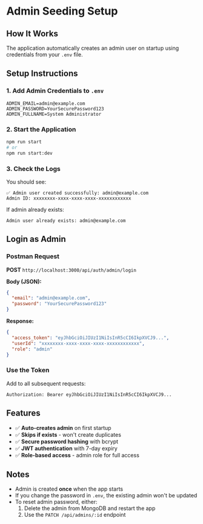 # Admin Seeding Setup

## How It Works

The application automatically creates an admin user on startup using credentials from your `.env` file.

## Setup Instructions

### 1. Add Admin Credentials to `.env`

```env
ADMIN_EMAIL=admin@example.com
ADMIN_PASSWORD=YourSecurePassword123
ADMIN_FULLNAME=System Administrator
```

### 2. Start the Application

```bash
npm run start
# or
npm run start:dev
```

### 3. Check the Logs

You should see:
```
✅ Admin user created successfully: admin@example.com
Admin ID: xxxxxxxx-xxxx-xxxx-xxxx-xxxxxxxxxxxx
```

If admin already exists:
```
Admin user already exists: admin@example.com
```

## Login as Admin

### Postman Request

**POST** `http://localhost:3000/api/auth/admin/login`

**Body (JSON):**
```json
{
  "email": "admin@example.com",
  "password": "YourSecurePassword123"
}
```

**Response:**
```json
{
  "access_token": "eyJhbGciOiJIUzI1NiIsInR5cCI6IkpXVCJ9...",
  "userId": "xxxxxxxx-xxxx-xxxx-xxxx-xxxxxxxxxxxx",
  "role": "admin"
}
```

### Use the Token

Add to all subsequent requests:
```
Authorization: Bearer eyJhbGciOiJIUzI1NiIsInR5cCI6IkpXVCJ9...
```

## Features

- ✅ **Auto-creates admin** on first startup
- ✅ **Skips if exists** - won't create duplicates
- ✅ **Secure password hashing** with bcrypt
- ✅ **JWT authentication** with 7-day expiry
- ✅ **Role-based access** - admin role for full access

## Notes

- Admin is created **once** when the app starts
- If you change the password in `.env`, the existing admin won't be updated
- To reset admin password, either:
  1. Delete the admin from MongoDB and restart the app
  2. Use the `PATCH /api/admins/:id` endpoint
